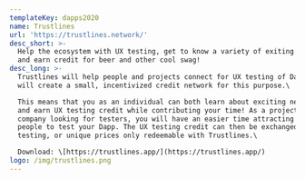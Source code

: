 ```yaml
---
templateKey: dapps2020
name: Trustlines
url: 'https://trustlines.network/'
desc_short: >-
  Help the ecosystem with UX testing, get to know a variety of exiting new dapps
  and earn credit for beer and other cool swag!
desc_long: >-
  Trustlines will help people and projects connect for UX testing of Dapps. We
  will create a small, incentivized credit network for this purpose.\

  This means that you as an individual can both learn about exciting new Dapps,
  and earn UX testing credit while contributing your time! As a project or a
  company looking for testers, you will have an easier time attracting new
  people to test your Dapp. The UX testing credit can then be exchanged for more
  testing, or unique prices only redeemable with Trustlines.\

  Download: \[https://trustlines.app/](https://trustlines.app/)
logo: /img/trustlines.png
---
```

